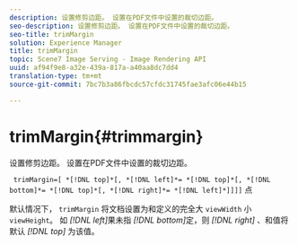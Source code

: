 ```yaml
---
description: 设置修剪边距。 设置在PDF文件中设置的裁切边距。
seo-description: 设置修剪边距。 设置在PDF文件中设置的裁切边距。
seo-title: trimMargin
solution: Experience Manager
title: trimMargin
topic: Scene7 Image Serving - Image Rendering API
uuid: af94f9e8-a32e-439a-817a-a40aa8dc7dd4
translation-type: tm+mt
source-git-commit: 7bc7b3a86fbcdc57cfdc31745fae3afc06e44b15

---
```



# trimMargin{#trimmargin}

设置修剪边距。 设置在PDF文件中设置的裁切边距。

` trimMargin=[ *[!DNL top]*[, *[!DNL left]*= *[!DNL top]*[, *[!DNL bottom]*= *[!DNL top]*[, *[!DNL right]*= *[!DNL left]*]]]]` 点

默认情况下， `trimMargin` 将文档设置为和定义的完全大 `viewWidth` 小 `viewHeight`。 如 *[!DNL left]*&#x200B;果未指 *[!DNL bottom]*&#x200B;定，则 *[!DNL right]* 、和值将默认 *[!DNL top]* 为该值。
